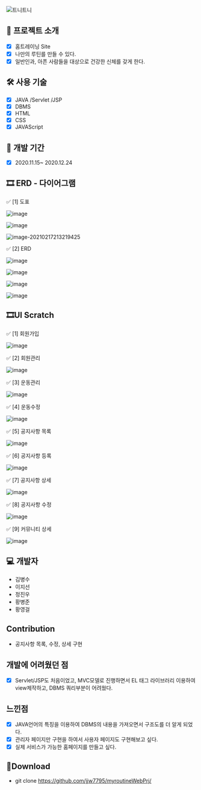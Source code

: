 

![트니트니](https://user-images.githubusercontent.com/55862164/108203611-15b94b80-7166-11eb-87ba-c936835232d0.PNG)



## 📑 프로젝트 소개

  - [x] 홈트레이닝 Site
  - [x] 나만의 루틴를 만들 수 있다.
  - [x] 일반인과, 아픈 사람들을 대상으로 건강한 신체를 갖게 한다.

## 🛠 사용 기술
  - [x] JAVA /Servlet /JSP
  - [x] DBMS
  - [x] HTML
  - [x] CSS
  - [x] JAVAScript

## 📅 개발 기간
  - [x] 2020.11.15~ 2020.12.24

## 🎞 ERD - 다이어그램

✅ [1] 도표 

![image](https://user-images.githubusercontent.com/55862164/108204524-4057d400-7167-11eb-9292-1bbf0acd9f63.png)

![image](https://user-images.githubusercontent.com/55862164/108204685-75642680-7167-11eb-9212-8f4974bd8a4f.png)

![image-20210217213219425](C:\Users\USER1\AppData\Roaming\Typora\typora-user-images\image-20210217213219425.png)

✅ [2] ERD

![image](https://user-images.githubusercontent.com/55862164/108206068-3afb8900-7169-11eb-83b7-e7acee75171d.png)

![image](https://user-images.githubusercontent.com/55862164/108210450-e6f3a300-716e-11eb-9b6a-d7b59df0b038.png)

![image](https://user-images.githubusercontent.com/55862164/108210525-fe329080-716e-11eb-98ee-aa79ce52bd3c.png)

![image](https://user-images.githubusercontent.com/55862164/108210596-15717e00-716f-11eb-8988-0ebc83cf96a1.png)

## 🎞UI  Scratch

✅ [1] 회원가입

![image](https://user-images.githubusercontent.com/55862164/108210650-28844e00-716f-11eb-86d5-733292d15aa0.png)

✅ [2] 회원관리

![image](https://user-images.githubusercontent.com/55862164/108210708-3fc33b80-716f-11eb-9989-687f575467f7.png)

✅ [3] 운동관리

![image](https://user-images.githubusercontent.com/55862164/108210779-51a4de80-716f-11eb-9cc9-d472c5993e80.png)

✅ [4] 운동수정

![image](https://user-images.githubusercontent.com/55862164/108209686-edcde600-716d-11eb-87c2-cafeb5d36d4a.png)

✅ [5] 공지사항 목록

![image](https://user-images.githubusercontent.com/55862164/108210877-6aad8f80-716f-11eb-954a-71f4d861e998.png)

✅ [6] 공지사항 등록

![image](https://user-images.githubusercontent.com/55862164/108209854-240b6580-716e-11eb-8fbb-5cbeb7312a72.png)

✅ [7] 공지사항 상세

![image](https://user-images.githubusercontent.com/55862164/108209937-3d141680-716e-11eb-8061-43c5341729c2.png)

✅ [8] 공지사항 수정

![image](https://user-images.githubusercontent.com/55862164/108210025-5ddc6c00-716e-11eb-9beb-6b81d6c3b1eb.png)

✅ [9] 커뮤니티 상세

![image](https://user-images.githubusercontent.com/55862164/108210111-79e00d80-716e-11eb-8f84-f08eeec81ecd.png)

## 💻 개발자
 - 김병수
 - 이지선
 - 정진우
 - 황병준
 - 황영걸
## Contribution
  - 공지사항 목록, 수정, 상세 구현
## 개발에 어려웠던 점
  - [x] Servlet/JSP도 처음이었고, MVC모델로 진행하면서 EL 태그 라이브러리 이용하여 view제작하고, DBMS 쿼리부분이 어려웠다.

## 느낀점
  - [x] JAVA언어의 특징을 이용하여 DBMS의 내용을 가져오면서 구조도를 더 알게 되었다.
  - [x] 관리자 페이지만 구현을 하여서 사용자 페이지도 구현해보고 싶다.
  - [x] 실제 서비스가 가능한 홈페이지를 만들고 싶다.

## 💼Download
  - git clone https://github.com/jjw7795/myroutineWebPrj/

